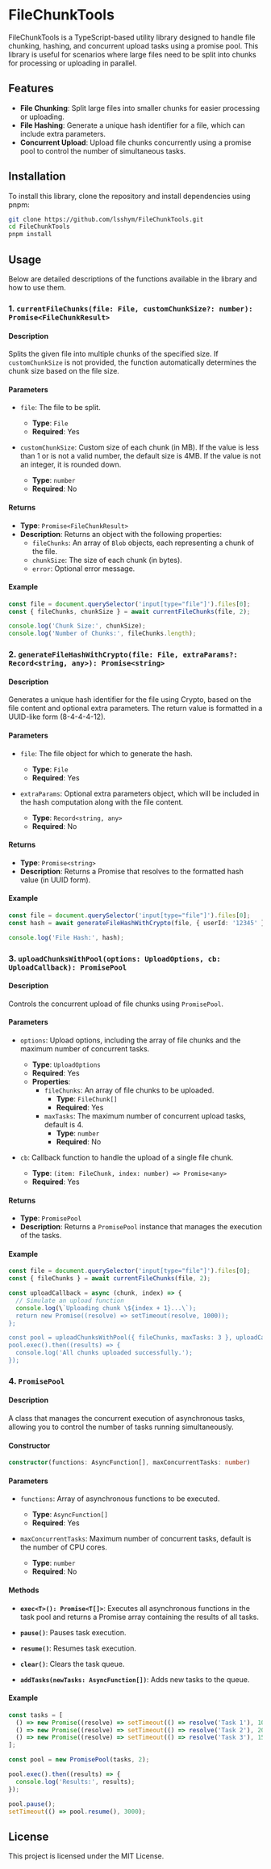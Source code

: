 
# FileChunkTools

FileChunkTools is a TypeScript-based utility library designed to handle file chunking, hashing, and concurrent upload tasks using a promise pool. This library is useful for scenarios where large files need to be split into chunks for processing or uploading in parallel.

## Features

- **File Chunking**: Split large files into smaller chunks for easier processing or uploading.
- **File Hashing**: Generate a unique hash identifier for a file, which can include extra parameters.
- **Concurrent Upload**: Upload file chunks concurrently using a promise pool to control the number of simultaneous tasks.

## Installation

To install this library, clone the repository and install dependencies using pnpm:

```bash
git clone https://github.com/lsshym/FileChunkTools.git
cd FileChunkTools
pnpm install
```

## Usage

Below are detailed descriptions of the functions available in the library and how to use them.

### 1. `currentFileChunks(file: File, customChunkSize?: number): Promise<FileChunkResult>`

#### Description
Splits the given file into multiple chunks of the specified size. If `customChunkSize` is not provided, the function automatically determines the chunk size based on the file size.

#### Parameters
- `file`: The file to be split.
  - **Type**: `File`
  - **Required**: Yes

- `customChunkSize`: Custom size of each chunk (in MB). If the value is less than 1 or is not a valid number, the default size is 4MB. If the value is not an integer, it is rounded down.
  - **Type**: `number`
  - **Required**: No

#### Returns
- **Type**: `Promise<FileChunkResult>`
- **Description**: Returns an object with the following properties:
  - `fileChunks`: An array of `Blob` objects, each representing a chunk of the file.
  - `chunkSize`: The size of each chunk (in bytes).
  - `error`: Optional error message.

#### Example
```typescript
const file = document.querySelector('input[type="file"]').files[0];
const { fileChunks, chunkSize } = await currentFileChunks(file, 2);

console.log('Chunk Size:', chunkSize);
console.log('Number of Chunks:', fileChunks.length);
```

### 2. `generateFileHashWithCrypto(file: File, extraParams?: Record<string, any>): Promise<string>`

#### Description
Generates a unique hash identifier for the file using Crypto, based on the file content and optional extra parameters. The return value is formatted in a UUID-like form (8-4-4-4-12).

#### Parameters
- `file`: The file object for which to generate the hash.
  - **Type**: `File`
  - **Required**: Yes

- `extraParams`: Optional extra parameters object, which will be included in the hash computation along with the file content.
  - **Type**: `Record<string, any>`
  - **Required**: No

#### Returns
- **Type**: `Promise<string>`
- **Description**: Returns a Promise that resolves to the formatted hash value (in UUID form).

#### Example
```typescript
const file = document.querySelector('input[type="file"]').files[0];
const hash = await generateFileHashWithCrypto(file, { userId: '12345' });

console.log('File Hash:', hash);
```

### 3. `uploadChunksWithPool(options: UploadOptions, cb: UploadCallback): PromisePool`

#### Description
Controls the concurrent upload of file chunks using `PromisePool`.

#### Parameters
- `options`: Upload options, including the array of file chunks and the maximum number of concurrent tasks.
  - **Type**: `UploadOptions`
  - **Required**: Yes
  - **Properties**:
    - `fileChunks`: An array of file chunks to be uploaded.
      - **Type**: `FileChunk[]`
      - **Required**: Yes
    - `maxTasks`: The maximum number of concurrent upload tasks, default is 4.
      - **Type**: `number`
      - **Required**: No

- `cb`: Callback function to handle the upload of a single file chunk.
  - **Type**: `(item: FileChunk, index: number) => Promise<any>`
  - **Required**: Yes

#### Returns
- **Type**: `PromisePool`
- **Description**: Returns a `PromisePool` instance that manages the execution of the tasks.

#### Example
```typescript
const file = document.querySelector('input[type="file"]').files[0];
const { fileChunks } = await currentFileChunks(file, 2);

const uploadCallback = async (chunk, index) => {
  // Simulate an upload function
  console.log(\`Uploading chunk \${index + 1}...\`);
  return new Promise((resolve) => setTimeout(resolve, 1000));
};

const pool = uploadChunksWithPool({ fileChunks, maxTasks: 3 }, uploadCallback);
pool.exec().then((results) => {
  console.log('All chunks uploaded successfully.');
});
```

### 4. `PromisePool`

#### Description
A class that manages the concurrent execution of asynchronous tasks, allowing you to control the number of tasks running simultaneously.

#### Constructor
```typescript
constructor(functions: AsyncFunction[], maxConcurrentTasks: number)
```

#### Parameters
- `functions`: Array of asynchronous functions to be executed.
  - **Type**: `AsyncFunction[]`
  - **Required**: Yes

- `maxConcurrentTasks`: Maximum number of concurrent tasks, default is the number of CPU cores.
  - **Type**: `number`
  - **Required**: No

#### Methods

- **`exec<T>(): Promise<T[]>`**: Executes all asynchronous functions in the task pool and returns a Promise array containing the results of all tasks.

- **`pause()`**: Pauses task execution.

- **`resume()`**: Resumes task execution.

- **`clear()`**: Clears the task queue.

- **`addTasks(newTasks: AsyncFunction[])`**: Adds new tasks to the queue.

#### Example
```typescript
const tasks = [
  () => new Promise((resolve) => setTimeout(() => resolve('Task 1'), 1000)),
  () => new Promise((resolve) => setTimeout(() => resolve('Task 2'), 2000)),
  () => new Promise((resolve) => setTimeout(() => resolve('Task 3'), 1500)),
];

const pool = new PromisePool(tasks, 2);

pool.exec().then((results) => {
  console.log('Results:', results);
});

pool.pause();
setTimeout(() => pool.resume(), 3000);
```

## License

This project is licensed under the MIT License.
